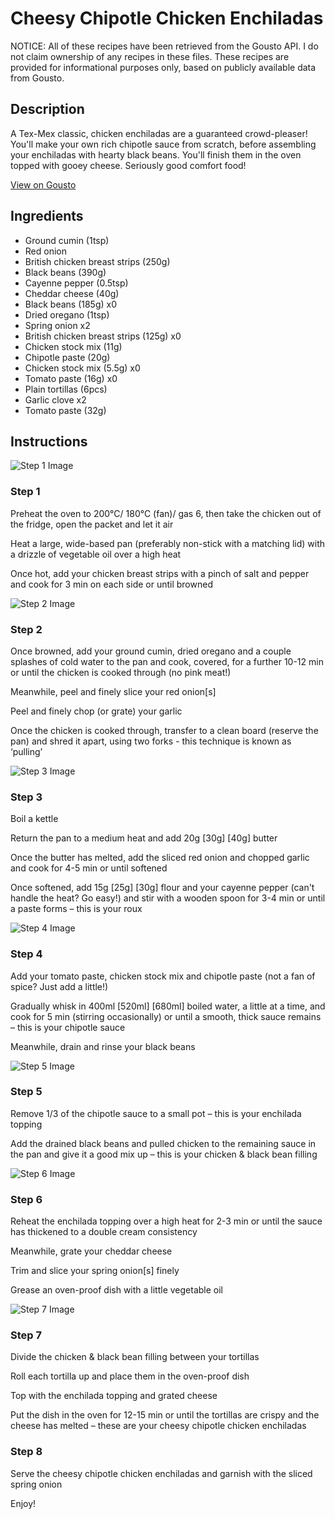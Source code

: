 # Cheesy Chipotle Chicken Enchiladas 

NOTICE: All of these recipes have been retrieved from the Gousto API. I do not claim ownership of any recipes in these files. These recipes are provided for informational purposes only, based on publicly available data from Gousto.

## Description

A Tex-Mex classic, chicken enchiladas are a guaranteed crowd-pleaser! You'll make your own rich chipotle sauce from scratch, before assembling your enchiladas with hearty black beans. You'll finish them in the oven topped with gooey cheese. Seriously good comfort food!

[View on Gousto](https://www.gousto.co.uk/recipes/cookbook/cheesy-chipotle-chicken-enchiladas)

## Ingredients

- Ground cumin (1tsp)
- Red onion
- British chicken breast strips (250g)
- Black beans (390g)
- Cayenne pepper (0.5tsp)
- Cheddar cheese (40g)
- Black beans (185g) x0
- Dried oregano (1tsp)
- Spring onion x2
- British chicken breast strips (125g) x0
- Chicken stock mix (11g)
- Chipotle paste (20g)
- Chicken stock mix (5.5g) x0
- Tomato paste (16g) x0
- Plain tortillas (6pcs)
- Garlic clove x2
- Tomato paste (32g)

## Instructions

![Step 1 Image](https://production-media.gousto.co.uk/cms/recipe-step-image/Chicken-strips-in-pan-1720440163277-x200.jpg)

### Step 1

Preheat the oven to 200°C/ 180°C (fan)/ gas 6, then take the chicken out of the fridge, open the packet and let it air

Heat a large, wide-based pan (preferably non-stick with a matching lid) with a drizzle of vegetable oil over a high heat

Once hot, add your chicken breast strips with a pinch of salt and pepper and cook for 3 min on each side or until browned

![Step 2 Image](https://production-media.gousto.co.uk/cms/recipe-step-image/Step-2-1683620950774-x200.jpg)

### Step 2

Once browned, add your ground cumin, dried oregano and a couple splashes of cold water to the pan and cook, covered, for a further 10-12 min or until the chicken is cooked through (no pink meat!)

Meanwhile, peel and finely slice your red onion[s]

Peel and finely chop (or grate) your garlic

Once the chicken is cooked through, transfer to a clean board (reserve the pan) and shred it apart, using two forks - this technique is known as ‘pulling’

![Step 3 Image](https://production-media.gousto.co.uk/cms/recipe-step-image/Step-3-1683620955641-x200.jpg)

### Step 3

Boil a kettle

Return the pan to a medium heat and add 20g <span class="text-purple">[30g]</span> <span class="text-danger">[40g]</span> butter

Once the butter has melted, add the sliced red onion and chopped garlic and cook for 4-5 min or until softened

Once softened, add 15g <span class="text-purple">[25g]</span><span class="text-danger"> [30g]</span> flour and your cayenne pepper (can't handle the heat? Go easy!) and stir with a wooden spoon for 3-4 min or until a paste forms – this is your roux

![Step 4 Image](https://production-media.gousto.co.uk/cms/recipe-step-image/Step-4-1683620961871-x200.jpg)

### Step 4

Add your tomato paste, chicken stock mix and chipotle paste (not a fan of spice? Just add a little!)

Gradually whisk in 400ml <span class="text-purple">[520ml]</span><span class="text-danger"> [680ml] </span>boiled<span class="text-danger"> </span>water, a little at a time, and cook for 5 min (stirring occasionally) or until a smooth, thick sauce remains – this is your chipotle sauce

Meanwhile, drain and rinse your black beans

![Step 5 Image](https://production-media.gousto.co.uk/cms/recipe-step-image/Step-5-1683620969389-x200.jpg)

### Step 5

Remove 1/3 of the chipotle sauce to a small pot – this is your enchilada topping

Add the drained black beans and pulled chicken to the remaining sauce in the pan and give it a good mix up – this is your chicken & black bean filling

![Step 6 Image](https://production-media.gousto.co.uk/cms/recipe-step-image/Step-6-1683620973980-x200.jpg)

### Step 6

Reheat the enchilada topping over a high heat for 2-3 min or until the sauce has thickened to a double cream consistency

Meanwhile, grate your cheddar cheese

Trim and slice your spring onion[s]<span class="text-danger"> </span>finely

Grease an oven-proof dish with a little vegetable oil

![Step 7 Image](https://production-media.gousto.co.uk/cms/recipe-step-image/Step-7-1683620981332-x200.jpg)

### Step 7

Divide the chicken & black bean filling between your tortillas

Roll each tortilla up and place them in the oven-proof dish

Top with the enchilada topping and grated cheese

Put the dish in the oven for 12-15 min or until the tortillas are crispy and the cheese has melted – these are your cheesy chipotle chicken enchiladas

### Step 8

Serve the cheesy chipotle chicken enchiladas and garnish with the sliced spring onion

Enjoy!

